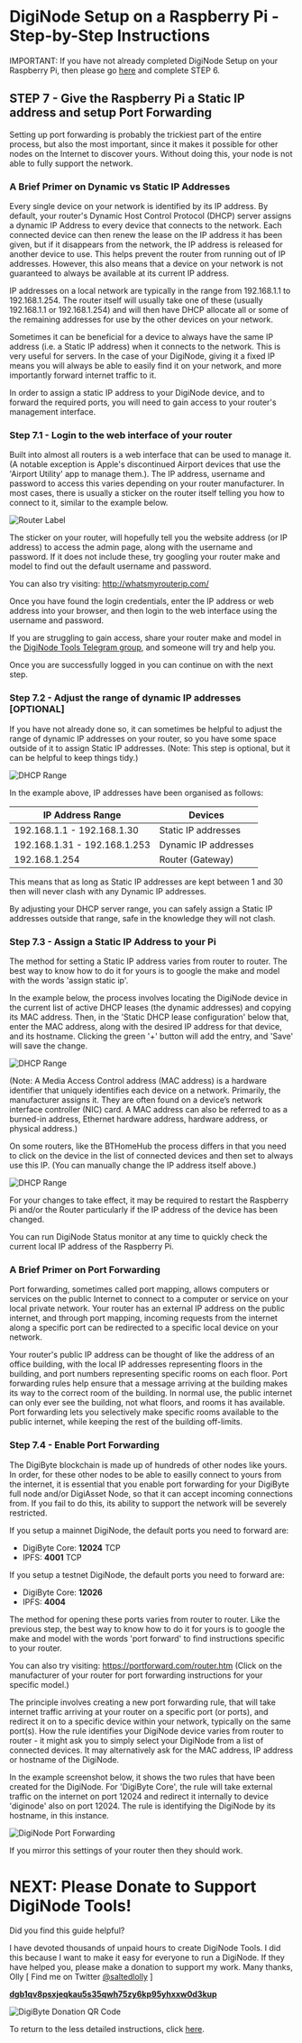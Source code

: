 # DigiNode Setup on a Raspberry Pi - Step-by-Step Instructions

IMPORTANT: If you have not already completed DigiNode Setup on your Raspberry Pi, then please go [here](/docs/rpi_setup_step6_run_diginode_setup.md) and complete STEP 6.


## STEP 7 - Give the Raspberry Pi a Static IP address and setup Port Forwarding

Setting up port forwarding is probably the trickiest part of the entire process, but also the most important, since it makes it possible for other nodes on the Internet to discover yours. Without doing this, your node is not able to fully support the network.


### A Brief Primer on Dynamic vs Static IP Addresses

Every single device on your network is identified by its IP address. By default, your router's Dynamic Host Control Protocol (DHCP) server assigns a dynamic IP Address to every device that connects to the network. Each connected device can then renew the lease on the IP address it has been given, but if it disappears from the network, the IP address is released for another device to use. This helps prevent the router from running out of IP addresses. However, this also means that a device on your network is not guaranteed to always be available at its current IP address.

IP addresses on a local network are typically in the range from 192.168.1.1 to 192.168.1.254. The router itself will usually take one of these (usually 192.168.1.1 or 192.168.1.254) and will then have DHCP allocate all or some of the remaining addresses for use by the other devices on your network.

Sometimes it can be beneficial for a device to always have the same IP address (i.e. a Static IP address) when it connects to the network. This is very useful for servers. In the case of your DigiNode, giving it a fixed IP means you will always be able to easily find it on your network, and more importantly forward internet traffic to it.

In order to assign a static IP address to your DigiNode device, and to forward the required ports, you will need to gain access to your router's management interface.


### Step 7.1 - Login to the web interface of your router

Built into almost all routers is a web interface that can be used to manage it. (A notable exception is Apple's discontinued Airport devices that use the 'Airport Utility' app to manage them.). The IP address, username and password to access this varies depending on your router manufacturer. In most cases, there is usually a sticker on the router itself telling you how to connect to it, similar to the example below.

![Router Label](/images/router_label.jpg)

The sticker on your router, will hopefully tell you the website address (or IP address) to access the admin page, along with the username and password. If it does not include these, try googling your router make and model to find out the default username and password.

You can also try visiting: http://whatsmyrouterip.com/

Once you have found the login credentials, enter the IP address or web address into your browser, and then login to the web interface using the username and password.

If you are struggling to gain access, share your router make and model in the [DigiNode Tools Telegram group](https://t.me/DigiNodeTools), and someone will try and help you.

Once you are successfully logged in you can continue on with the next step.


### Step 7.2 - Adjust the range of dynamic IP addresses [OPTIONAL]

If you have not already done so, it can sometimes be helpful to adjust the range of dynamic IP addresses on your router, so you have some space outside of it to assign Static IP addresses. (Note: This step is optional, but it can be helpful to keep things tidy.)

![DHCP Range](/images/dhcp_settings.png)

In the example above, IP addresses have been organised as follows:

| IP Address Range              | Devices                   |
|-------------------------------|---------------------------|
| 192.168.1.1 - 192.168.1.30 	| Static IP addresses		|
| 192.168.1.31 - 192.168.1.253	| Dynamic IP addresses		|
| 192.168.1.254   				| Router (Gateway)			|

This means that as long as Static IP addresses are kept between 1 and 30 then will never clash with any Dynamic IP addresses.

By adjusting your DHCP server range, you can safely assign a Static IP addresses outside that range, safe in the knowledge they will not clash. 


### Step 7.3 - Assign a Static IP Address to your Pi

The method for setting a Static IP address varies from router to router. The best way to know how to do it for yours is to google the make and model with the words 'assign static ip'. 

In the example below, the process involves locating the DigiNode device in the current list of active DHCP leases (the dynamic addresses) and copying its MAC address. Then, in the 'Static DHCP lease configuration' below that, enter the MAC address, along with the desired IP address for that device, and its hostname. Clicking the green '+' button will add the entry, and 'Save' will save the change. 

![DHCP Range](/images/dhcp_static_lease.png)

(Note: A Media Access Control address (MAC address) is a hardware identifier that uniquely identifies each device on a network. Primarily, the manufacturer assigns it. They are often found on a device’s network interface controller (NIC) card. A MAC address can also be referred to as a burned-in address, Ethernet hardware address, hardware address, or physical address.)

On some routers, like the BTHomeHub the process differs in that you need to click on the device in the list of connected devices and then set to always use this IP. (You can manually change the IP address itself above.)

![DHCP Range](/images/dhcp_fixed_ip.jpg)

For your changes to take effect, it may be required to restart the Raspberry Pi and/or the Router particularly if the IP address of the device has been changed.

You can run DigiNode Status monitor at any time to quickly check the current local IP address of the Raspberry Pi.

### A Brief Primer on Port Forwarding

Port forwarding, sometimes called port mapping, allows computers or services on the public Internet to connect to a computer or service on your local private network. Your router has an external IP address on the public internet, and through port mapping, incoming requests from the internet along a specific port can be redirected to a specific local device on your network.

Your router's public IP address can be thought of like the address of an office building, with the local IP addresses representing floors in the building, and port numbers representing specific rooms on each floor. Port forwarding rules help ensure that a message arriving at the building makes its way to the correct room of the building. In normal use, the public internet can only ever see the building, not what floors, and rooms it has available. Port forwarding lets you selectively make specific rooms available to the public internet, while keeping the rest of the building off-limits.

### Step 7.4 - Enable Port Forwarding

The DigiByte blockchain is made up of hundreds of other nodes like yours. In order, for these other nodes to be able to easilly connect to yours from the internet, it is essential that you enable port forwarding for your DigiByte full node and/or DigiAsset Node, so that it can accept incoming connections from. If you fail to do this, its ability to support the network will be severely restricted.

If you setup a mainnet DigiNode, the default ports you need to forward are:
- DigiByte Core: **12024** TCP
- IPFS: **4001** TCP

If you setup a testnet DigiNode, the default ports you need to forward are:
- DigiByte Core: **12026**
- IPFS: **4004**

The method for opening these ports varies from router to router. Like the previous step, the best way to know how to do it for yours is to google the make and model with the words 'port forward' to find instructions specific to your router. 

You can also try visiting: https://portforward.com/router.htm (Click on the manufacturer of your router for port forwarding instructions for your specific model.)

The principle involves creating a new port forwarding rule, that will take internet traffic arriving at your router on a specific port (or ports), and redirect it on to a specific device within your network, typically on the same port(s). How the rule identifies your DigiNode device varies from router to router - it might ask you to simply select your DigiNode from a list of connected devices. It may alternatively ask for the MAC address, IP address or hostname of the DigiNode.

In the example screenshot below, it shows the two rules that have been created for the DigiNode. For 'DigiByte Core', the rule will take external traffic on the internet on port 12024 and redirect it internally to device 'diginode' also on port 12024. The rule is identifying the DigiNode by its hostname, in this instance. 

![DigiNode Port Forwarding](/images/diginode_port_forwarding.png)

If you mirror this settings of your router then they should work.


# NEXT: Please Donate to Support DigiNode Tools!

Did you find this guide helpful?

I have devoted thousands of unpaid hours to create DigiNode Tools. I did this because I want to make it easy for everyone to run a DigiNode. If they have helped you, please make a donation to support my work. Many thanks, Olly  [ Find me on Twitter [@saltedlolly](https://twitter.com/saltedlolly) ]

**[dgb1qv8psxjeqkau5s35qwh75zy6kp95yhxxw0d3kup](digibyte:dgb1qv8psxjeqkau5s35qwh75zy6kp95yhxxw0d3kup)**

![DigiByte Donation QR Code](/images/donation_qr_code.png)


To return to the less detailed instructions, click [here](/docs/rpi_setup.md).